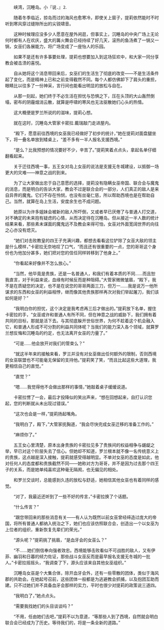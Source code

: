 　　峡湾，沉睡岛。小『说．』⒉

　　随着冬季临近，掠岛而过的海风也愈寒冷，即使关上窗子，提莉依然能时不时听到寒风穿过缝隙所出的尖锐啸音。

　　这种时候理应没多少人愿意在屋外闲逛，但事实上，沉睡岛的中央广场上无论何时都有人在欢庆，盛大的篝火舞会已经持续了好几天，滚热的鱼汤煮了一锅又一锅，女巫们各展能力，将广场变成了一座怡人的乐园。

　　如果不是还有许多事要处理，提莉也想要加入到这场狂欢中，和大家一同分享教会被击溃的喜悦。

　　自从她将这个消息带回来后，女巫们的生活生了彻底的改变——不是生活条件起了变化，而是精神上已和之前变得截然不同。每个人都仿佛卸下了肩头的重担，眼睛比以往多了一份神采，言行间也能看出明显的放松与自在。

　　从那一刻起，她们终于不必生活在担忧与恐惧之下，压在头顶的大山轰然倒塌，密布的阴霾烟消云散，就算是呼啸的寒风也无法驱散她们心头的热情。

　　这大概便是罗兰所说的的滋味，提莉心想。

　　就在这时，沉睡岛大管家卡密拉.戴瑞敲门走进屋内。

　　“殿下，愿意前往西境的女巫我已经做好了初步的统计，”她在提莉对面盘腿坐下，将一叠名单放到矮桌上，“差不多有一半人报名支援西境。”

　　“是么？比我预想的情况要好不少，辛苦了。”提莉笑着点点头，拿起名单仔细翻看起来。

　　关于迁往西境一事，五王女对岛上女巫的说法是支援无冬城建设，以抵御一场更大的灾难——神意之战的到来。

　　为了让大家做出忠于自己意愿的选择，提莉没有隐瞒女巫帝国、联合会与魔鬼的消息，而是明白的告诉大家，教会不过是联合会的一部分，人们真正的敌人是来自异界的魔鬼。它们不存在怜悯，也没有丝毫仁慈，所以帮助西境也是在帮助自己。当然，就算在岛上生活，安度余生也不成问题。

　　她原以为许多姐妹会被新的敌人所吓倒，又或者早已厌倦了与普通人打交道，对不确定的未来抱有疑虑的心情，从而决定待在沉睡岛。但从接近一半人数的统计结果来看，那些素未谋面的魔鬼远不及教会来得可怕，女巫对外面宽阔世界的向往之心亦没有熄灭。

　　“她们对击败教皇的四王子充满兴趣，都想去看看这位铲除了女巫大敌的领主是什么模样，”卡密拉无奈地叹了口气，“而且还有很重要的一点，您的哥哥这个身份也为他加分甚多，她们把对您的信任同样转移到了他身上。”

　　“你看起来好像并不怎么放心。”

　　“当然，他毕竟是贵族，还是一名普通人，和我们有着本质的不同……而且恕我直言，对于利益来说，血缘有时候反而是种阻碍。”大管家微微皱眉，“殿下，我不是在质疑您的决定，也不是在说您的哥哥两面三刀，但万一……我是说万一他所谋求的东西和女巫的利益相悖，继而像其他贵族那样再次对我们举起屠刀，我们该如何是好？”

　　“我明白你的担忧，这个决定是我考虑再三后才做出的。”提莉放下名单，握住卡密拉的手，“女巫或许和普通人有所不同，但在神意之战的威胁下，我们拥有着共同的目标，那就是活下去。与其彻底躲开世俗世界，为何不趁着这个机会融入它，和普通人形成不可分割的利益共同体呢？当我们的能力深入各个领域，就算罗兰想反悔和沉睡岛的约定，也无法离开女巫的力量了。”

　　“可是……他会放开对我们的管束么？”

　　“就这半年来的接触来看，罗兰并没有对女巫做出任何额外的限制，否则西境的女巫联盟也不可能毫无保留的支持他。”提莉笑了笑，“而且比起这些大道理，我更相信自己的直觉。”

　　“直觉？”

　　“嗯……我觉得他不会做出那样的事情，”她敲着桌子缓缓说道。

　　卡密拉愣了一会，最后才投降似的笑出声来，“想在回想起来，自打认识您起，您的判断就从未出现过错误。”

　　“这次也会是一样，”提莉扬起嘴角。

　　“我明白了，殿下，”大管家抚胸道，“我会尽快完成女巫迁移的准备工作的。”

　　“麻烦你了。”

　　五王女心里清楚，原本出身贵族的卡密拉见多了贵族间的权益相争与龌龊之举，早已对这个阶层失去了信心。但她却不知道，罗兰根本就不像一名传统意义上的贵族，这点越是深入接触，提莉就感受得越明显。不单对女巫的态度是如此，他对任何人的态度都和贵族截然不同——她称对方为哥哥，并不是因为过去那个四王子的关系，而是她单纯喜欢这种毫无隔阂，也无偏见的相处。

　　和罗兰交谈时，总能感到久违的放松与舒适，她相信其他女巫也有着同样的感觉。

　　“对了，我最近还听到了一些不好的传言，”卡密拉换了个话题。

　　“什么传言？”

　　“跟您带回来的那些消息有关——有人认为既然以前女巫曾经缔造过庞大的帝国，将所有普通人都纳入统治之下，她们也应该仿照联合会，创造出一个以女巫为上位者的组织，重新恢复先辈们的荣光。”

　　“源头呢？”提莉挑了挑眉，“是血牙会的女巫么？”

　　“不……她们倒信奉向强者效忠。西境能够击败看似不可战胜的敌人，又有伊菲、幽羽和日暮的倾力佐证，那些战斗女巫反而是最早报名支援无冬城的一批人。”卡密拉摇摇头，“我调查了下，源头应该来自其他女巫组织。”

　　沉睡岛女巫是个大集合体，除开血牙会外，还有一些零散的团体，类似于海风郡的共助会。在她起号召前，这些团体一般都是为逃避教会抓捕，以及抱团互助而建。只不过她们并不具备血牙会那样的实力，平时也很少对提莉的政策说三道四。

　　“我明白了，”她点点头。

　　“需要我找她们的头目谈谈吗？”

　　“不用，任由她们去吧，”提莉不以为意道，“等那些人到了西境，自然就会明白联合会已经成为了历史。等待我们的，将是一条全新的道路。”
